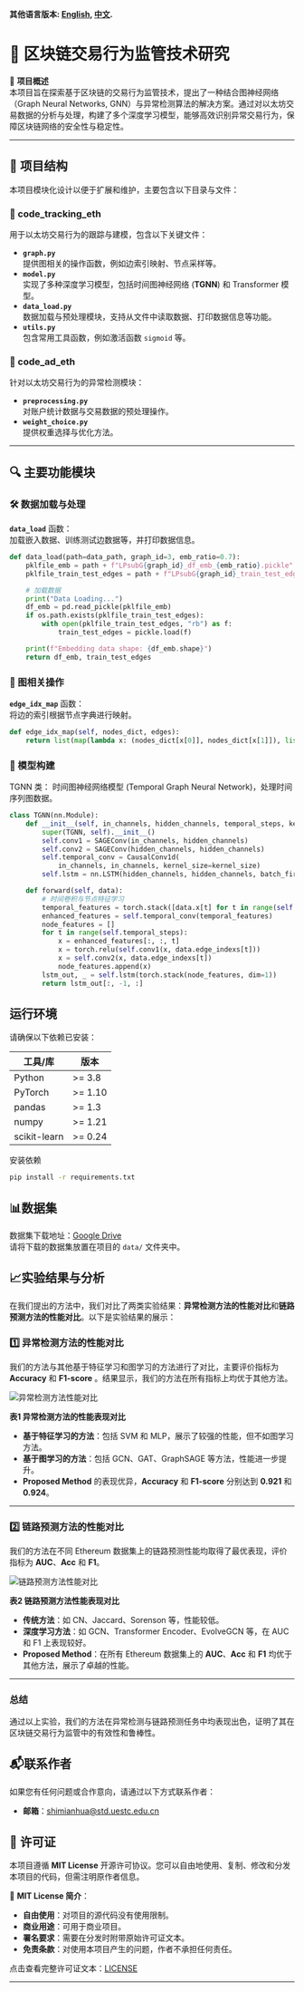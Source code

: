 **其他语言版本: [English](README.md), [中文](README_zh.md).**

# 🚀 **区块链交易行为监管技术研究**

🎯 **项目概述**  
本项目旨在探索基于区块链的交易行为监管技术，提出了一种结合图神经网络（Graph Neural Networks,
GNN）与异常检测算法的解决方案。通过对以太坊交易数据的分析与处理，构建了多个深度学习模型，能够高效识别异常交易行为，保障区块链网络的安全性与稳定性。

---

## 📁 **项目结构**

本项目模块化设计以便于扩展和维护，主要包含以下目录与文件：

### **📂 code_tracking_eth**

用于以太坊交易行为的跟踪与建模，包含以下关键文件：

- **`graph.py`**  
  提供图相关的操作函数，例如边索引映射、节点采样等。
- **`model.py`**  
  实现了多种深度学习模型，包括时间图神经网络 (**TGNN**) 和 Transformer 模型。
- **`data_load.py`**  
  数据加载与预处理模块，支持从文件中读取数据、打印数据信息等功能。
- **`utils.py`**  
  包含常用工具函数，例如激活函数 `sigmoid` 等。

### **📂 code_ad_eth**

针对以太坊交易行为的异常检测模块：

- **`preprocessing.py`**  
  对账户统计数据与交易数据的预处理操作。
- **`weight_choice.py`**  
  提供权重选择与优化方法。

---

## 🔍 **主要功能模块**

### 🛠 数据加载与处理

**`data_load`** 函数：  
加载嵌入数据、训练测试边数据等，并打印数据信息。

```python
def data_load(path=data_path, graph_id=3, emb_ratio=0.7):
    pklfile_emb = path + f"LPsubG{graph_id}_df_emb_{emb_ratio}.pickle"
    pklfile_train_test_edges = path + f"LPsubG{graph_id}_train_test_edges_{emb_ratio}.pickle"

    # 加载数据
    print("Data Loading...")
    df_emb = pd.read_pickle(pklfile_emb)
    if os.path.exists(pklfile_train_test_edges):
        with open(pklfile_train_test_edges, "rb") as f:
            train_test_edges = pickle.load(f)

    print(f"Embedding data shape: {df_emb.shape}")
    return df_emb, train_test_edges
```

### 🔗 图相关操作

**`edge_idx_map`** 函数：  
将边的索引根据节点字典进行映射。

```python
def edge_idx_map(self, nodes_dict, edges):
    return list(map(lambda x: (nodes_dict[x[0]], nodes_dict[x[1]]), list(edges)))
```

### 🤖 模型构建

TGNN 类：
时间图神经网络模型 (Temporal Graph Neural Network)，处理时间序列图数据。

``` python
class TGNN(nn.Module):
    def __init__(self, in_channels, hidden_channels, temporal_steps, kernel_size):
        super(TGNN, self).__init__()
        self.conv1 = SAGEConv(in_channels, hidden_channels)
        self.conv2 = SAGEConv(hidden_channels, hidden_channels)
        self.temporal_conv = CausalConv1d(
            in_channels, in_channels, kernel_size=kernel_size)
        self.lstm = nn.LSTM(hidden_channels, hidden_channels, batch_first=True)

    def forward(self, data):
        # 时间卷积与节点特征学习
        temporal_features = torch.stack([data.x[t] for t in range(self.temporal_steps)], dim=2)
        enhanced_features = self.temporal_conv(temporal_features)
        node_features = []
        for t in range(self.temporal_steps):
            x = enhanced_features[:, :, t]
            x = torch.relu(self.conv1(x, data.edge_indexs[t]))
            x = self.conv2(x, data.edge_indexs[t])
            node_features.append(x)
        lstm_out, _ = self.lstm(torch.stack(node_features, dim=1))
        return lstm_out[:, -1, :]
```

## 运行环境

请确保以下依赖已安装：

| **工具/库**     | **版本**  |
|--------------|---------|
| Python       | >= 3.8  |
| PyTorch      | >= 1.10 |
| pandas       | >= 1.3  |
| numpy        | >= 1.21 |
| scikit-learn | >= 0.24 |

安装依赖

```bash
pip install -r requirements.txt
```

## 📊数据集

数据集下载地址：[Google Drive](https://drive.google.com/file/d/1VjMB8OiZ3kIU-TqF2sJ1bJVZ6BLHjUJ2/view?usp=drive_link)  
请将下载的数据集放置在项目的 `data/` 文件夹中。

## 📈实验结果与分析

在我们提出的方法中，我们对比了两类实验结果：**异常检测方法的性能对比**和**链路预测方法的性能对比**。以下是实验结果的展示：

### 1️⃣ 异常检测方法的性能对比

我们的方法与其他基于特征学习和图学习的方法进行了对比，主要评价指标为 **Accuracy** 和 **F1-score**
。结果显示，我们的方法在所有指标上均优于其他方法。

![异常检测方法性能对比](./image/image2.jpg)

**表1 异常检测方法的性能表现对比**

- **基于特征学习的方法**：包括 SVM 和 MLP，展示了较强的性能，但不如图学习方法。
- **基于图学习的方法**：包括 GCN、GAT、GraphSAGE 等方法，性能进一步提升。
- **Proposed Method** 的表现优异，**Accuracy** 和 **F1-score** 分别达到 **0.921** 和 **0.924**。

---

### 2️⃣ 链路预测方法的性能对比

我们的方法在不同 Ethereum 数据集上的链路预测性能均取得了最优表现，评价指标为 **AUC**、**Acc** 和 **F1**。

![链路预测方法性能对比](./image/image1.jpg)

**表2 链路预测方法性能表现对比**

- **传统方法**：如 CN、Jaccard、Sorenson 等，性能较低。
- **深度学习方法**：如 GCN、Transformer Encoder、EvolveGCN 等，在 AUC 和 F1 上表现较好。
- **Proposed Method**：在所有 Ethereum 数据集上的 **AUC**、**Acc** 和 **F1** 均优于其他方法，展示了卓越的性能。

---

### 总结

通过以上实验，我们的方法在异常检测与链路预测任务中均表现出色，证明了其在区块链交易行为监管中的有效性和鲁棒性。

## 📬联系作者

如果您有任何问题或合作意向，请通过以下方式联系作者：

- **邮箱**：<shimianhua@std.uestc.edu.cn>

## 📄 许可证

本项目遵循 **MIT License** 开源许可协议。您可以自由地使用、复制、修改和分发本项目的代码，但需注明原作者信息。

📜 **MIT License 简介**：

- **自由使用**：对项目的源代码没有使用限制。
- **商业用途**：可用于商业项目。
- **署名要求**：需要在分发时附带原始许可证文本。
- **免责条款**：对使用本项目产生的问题，作者不承担任何责任。

点击查看完整许可证文本：[LICENSE](LICENSE)

---
